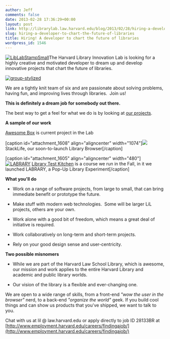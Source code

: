 ```yaml
---
author: Jeff
comments: false
date: 2013-02-28 17:36:29+00:00
layout: post
link: http://librarylab.law.harvard.edu/blog/2013/02/28/hiring-a-developer-to-chart-the-future-of-libraries/
slug: hiring-a-developer-to-chart-the-future-of-libraries
title: Hiring! A developer to chart the future of libraries
wordpress_id: 1546
---
```


[![LibLabStampSmall](http://librarylab.law.harvard.edu/blog/wp-content/uploads/2013/02/LibLabStampSmall.png)](http://librarylab.law.harvard.edu/blog/2013/02/28/hiring-a-developer-to-chart-the-future-of-libraries/liblabstampsmall/)The Harvard Library Innovation Lab is looking for a highly creative and motivated developer to dream up and develop innovative projects that chart the future of libraries.



[![group-stylized](http://librarylab.law.harvard.edu/blog/wp-content/uploads/2013/02/group-stylized.jpg)](http://librarylab.law.harvard.edu/blog/2013/02/28/hiring-a-developer-to-chart-the-future-of-libraries/group-stylized/)



We are a tightly knit team of six and are passionate about solving problems, having fun, and improving lives through libraries.  Join us!



**This is definitely a dream job for somebody out there.**



The best way to get a feel for what we do is by looking at [our projects](http://librarylab.law.harvard.edu/projects.html).



**A sample of our work**




[Awesome Box](http://awesomebox.io) is current project in the Lab





[caption id="attachment_1608" align="aligncenter" width="1074"][![](http://librarylab.law.harvard.edu/blog/wp-content/uploads/2013/02/Screen-Shot-2013-02-27-at-5.29.59-PM.png)](http://librarylab.law.harvard.edu/blog/2013/02/28/hiring-a-developer-to-chart-the-future-of-libraries/screen-shot-2013-02-27-at-5-29-59-pm/) StackLife, our soon-to-launch Library Browser[/caption]



[caption id="attachment_1605" align="aligncenter" width="480"][![LABRARY](http://librarylab.law.harvard.edu/blog/wp-content/uploads/2013/02/LABRARY.gif)](http://librarylab.law.harvard.edu/blog/2013/02/28/hiring-a-developer-to-chart-the-future-of-libraries/labrary/) [Library Test Kitchen](http://librarytestkitchen.org) is a course we run in the Fall, in it we launched LABRARY, a Pop-Up Library Experiment[/caption]



**What you'll do**


* Work on a range of software projects, from large to small, that can bring immediate benefit or prototype the future.




* Make stuff with modern web technologies.  Some will be larger LiL projects, others are your own.




* Work alone with a good bit of freedom, which means a great deal of initiative is required.




* Work collaboratively on long-term and short-term projects.




* Rely on your good design sense and user-centricity.




**Two possible misnomers**


* While we are part of the Harvard Law School Library, which is awesome, our mission and work applies to the entire Harvard Library and academic and public library worlds.




* Our vision of the library is a flexible and ever-changing one.




We are open to a wide range of skills, from a front-end _"wow the user in the browser"_ nerd, to a back-end _"organize the world"_ geek. If you build cool things and can show us products that you've shipped, we want to talk to you.

Chat with us at lil @ law.harvard.edu or apply directly to job ID 28133BR at [http://www.employment.harvard.edu/careers/findingajob/](http://www.employment.harvard.edu/careers/findingajob/)

